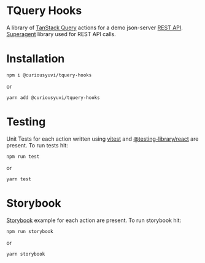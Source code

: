 # TQuery Hooks

A library of [TanStack Query](https://tanstack.com/) actions for a demo json-server [REST API](https://characters-jsonserver.up.railway.app/characters).
[Superagent](https://www.npmjs.com/package/superagent) library used for REST API calls.

# Installation

```
npm i @curiousyuvi/tquery-hooks
```

or

```
yarn add @curiousyuvi/tquery-hooks
```

# Testing

Unit Tests for each action written using [vitest](https://www.npmjs.com/package/vitest) and [@testing-library/react](https://www.npmjs.com/package/@testing-library/react) are present. To run tests hit:

```
npm run test
```

or

```
yarn test
```

# Storybook

[Storybook](https://storybook.js.org/) example for each action are present. To run storybook hit:

```
npm run storybook
```

or

```
yarn storybook
```

